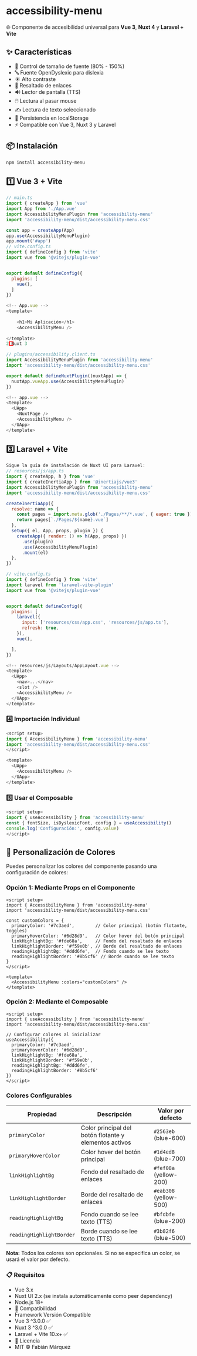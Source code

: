 # accessibility-menu

🌐 Componente de accesibilidad universal  para **Vue 3**, **Nuxt 4** y **Laravel + Vite**

## ✨ Características

- 📏 Control de tamaño de fuente (80% - 150%)
- 🔤 Fuente OpenDyslexic para dislexia
- ☀️ Alto contraste
- 🔗 Resaltado de enlaces
- 🔊 Lector de pantalla (TTS)
- 🖱️ Lectura al pasar mouse
- ✍️ Lectura de texto seleccionado
- 💾 Persistencia en localStorage
- ⚡ Compatible con Vue 3, Nuxt 3 y Laravel

## 📦 Instalación

```bash
npm install accessibility-menu
```

## 1️⃣ Vue 3 + Vite

```js
// main.ts
import { createApp } from 'vue'
import App from './App.vue'
import AccessibilityMenuPlugin from 'accessibility-menu'
import 'accessibility-menu/dist/accessibility-menu.css'

const app = createApp(App)
app.use(AccessibilityMenuPlugin)
app.mount('#app')
// vite.config.ts
import { defineConfig } from 'vite'
import vue from '@vitejs/plugin-vue'


export default defineConfig({
  plugins: [
    vue(),
  ]
})
```
```js
<!-- App.vue -->
<template>
  
    <h1>Mi Aplicación</h1>
    <AccessibilityMenu />
  
</template>
2️⃣ Nuxt 3

// plugins/accessibility.client.ts
import AccessibilityMenuPlugin from 'accessibility-menu'
import 'accessibility-menu/dist/accessibility-menu.css'

export default defineNuxtPlugin((nuxtApp) => {
  nuxtApp.vueApp.use(AccessibilityMenuPlugin)
})
```
```js
<!-- app.vue -->
<template>
  <UApp>
    <NuxtPage />
    <AccessibilityMenu />
  </UApp>
</template>
```
## 3️⃣ Laravel + Vite
```js
Sigue la guía de instalación de Nuxt UI para Laravel:
// resources/js/app.ts
import { createApp, h } from 'vue'
import { createInertiaApp } from '@inertiajs/vue3'
import AccessibilityMenuPlugin from 'accessibility-menu'
import 'accessibility-menu/dist/accessibility-menu.css'

createInertiaApp({
  resolve: name => {
    const pages = import.meta.glob('./Pages/**/*.vue', { eager: true })
    return pages[`./Pages/${name}.vue`]
  },
  setup({ el, App, props, plugin }) {
    createApp({ render: () => h(App, props) })
      .use(plugin)
      .use(AccessibilityMenuPlugin)
      .mount(el)
  },
})
```
```js
// vite.config.ts
import { defineConfig } from 'vite'
import laravel from 'laravel-vite-plugin'
import vue from '@vitejs/plugin-vue'


export default defineConfig({
  plugins: [
    laravel({
      input: ['resources/css/app.css', 'resources/js/app.ts'],
      refresh: true,
    }),
    vue(),

  ],
})
```
```js
<!-- resources/js/Layouts/AppLayout.vue -->
<template>
  <UApp>
    <nav>...</nav>
    <slot />
    <AccessibilityMenu />
  </UApp>
</template>
```
### 4️⃣ Importación Individual

```js
<script setup>
import { AccessibilityMenu } from 'accessibility-menu'
import 'accessibility-menu/dist/accessibility-menu.css'
</script>

<template>
  <UApp>
    <AccessibilityMenu />
  </UApp>
</template>
```
### 5️⃣ Usar el Composable

```js
<script setup>
import { useAccessibility } from 'accessibility-menu'
const { fontSize, isDyslexicFont, config } = useAccessibility()
console.log('Configuración:', config.value)
</script>
```

## 🎨 Personalización de Colores

Puedes personalizar los colores del componente pasando una configuración de colores:

### Opción 1: Mediante Props en el Componente

```vue
<script setup>
import { AccessibilityMenu } from 'accessibility-menu'
import 'accessibility-menu/dist/accessibility-menu.css'

const customColors = {
  primaryColor: '#7c3aed',        // Color principal (botón flotante, toggles)
  primaryHoverColor: '#6d28d9',   // Color hover del botón principal
  linkHighlightBg: '#fde68a',     // Fondo del resaltado de enlaces
  linkHighlightBorder: '#f59e0b', // Borde del resaltado de enlaces
  readingHighlightBg: '#ddd6fe',  // Fondo cuando se lee texto
  readingHighlightBorder: '#8b5cf6' // Borde cuando se lee texto
}
</script>

<template>
  <AccessibilityMenu :colors="customColors" />
</template>
```

### Opción 2: Mediante el Composable

```vue
<script setup>
import { useAccessibility } from 'accessibility-menu'
import 'accessibility-menu/dist/accessibility-menu.css'

// Configurar colores al inicializar
useAccessibility({
  primaryColor: '#7c3aed',
  primaryHoverColor: '#6d28d9',
  linkHighlightBg: '#fde68a',
  linkHighlightBorder: '#f59e0b',
  readingHighlightBg: '#ddd6fe',
  readingHighlightBorder: '#8b5cf6'
})
</script>
```

### Colores Configurables

| Propiedad | Descripción | Valor por defecto |
|-----------|-------------|-------------------|
| `primaryColor` | Color principal del botón flotante y elementos activos | `#2563eb` (blue-600) |
| `primaryHoverColor` | Color hover del botón principal | `#1d4ed8` (blue-700) |
| `linkHighlightBg` | Fondo del resaltado de enlaces | `#fef08a` (yellow-200) |
| `linkHighlightBorder` | Borde del resaltado de enlaces | `#eab308` (yellow-500) |
| `readingHighlightBg` | Fondo cuando se lee texto (TTS) | `#bfdbfe` (blue-200) |
| `readingHighlightBorder` | Borde cuando se lee texto (TTS) | `#3b82f6` (blue-500) |

**Nota:** Todos los colores son opcionales. Si no se especifica un color, se usará el valor por defecto.

### 📋 Requisitos
- Vue 3.x
- Nuxt UI 2.x (se instala automáticamente como peer dependency)
- Node.js 18+
- 🎯 Compatibilidad
- Framework	Versión	Compatible
- Vue 3	^3.0.0	✅
- Nuxt 3	^3.0.0	✅
- Laravel + Vite	10.x+	✅
- 📄 Licencia
- MIT © Fabián Márquez